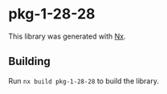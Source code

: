 # pkg-1-28-28

This library was generated with [Nx](https://nx.dev).

## Building

Run `nx build pkg-1-28-28` to build the library.
